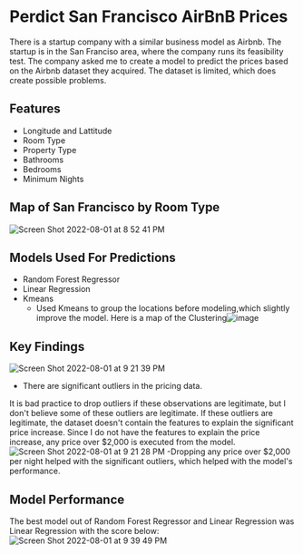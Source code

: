 
# Perdict San Francisco AirBnB Prices

There is a startup company with a similar business model as Airbnb. The startup is in the San Franciso area, where the company runs its feasibility test.
The company asked me to create a model to predict the prices based on the Airbnb dataset they acquired. The dataset is limited, which does create possible problems. 

## Features

- Longitude and Lattitude 
- Room Type 
- Property Type
- Bathrooms
- Bedrooms
- Minimum Nights 

## Map of San Francisco by Room Type

![Screen Shot 2022-08-01 at 8 52 41 PM](https://user-images.githubusercontent.com/104875604/182275678-8e160fd8-203c-4268-8631-8a8f1f1ec4d0.png)

## Models Used For Predictions
- Random Forest Regressor
- Linear Regression
- Kmeans 
    - Used Kmeans to group the locations before modeling,which slightly improve the model. Here is a map of the Clustering![image](https://user-images.githubusercontent.com/104875604/182276896-aba244fa-2cb7-437c-81b9-d75954f2c68e.png)

## Key Findings 
![Screen Shot 2022-08-01 at 9 21 39 PM](https://user-images.githubusercontent.com/104875604/182277876-59e0a7e9-89a1-4937-acd1-134a7ff62145.png)

- There are significant outliers in the pricing data.

It is bad practice to drop outliers if these observations are legitimate, but I don't believe some of these outliers are legitimate. 
If these outliers are legitimate, the dataset doesn't contain the features to explain the significant price increase.
Since I do not have the features to explain the price increase, any price over $2,000 is executed from the model.
![Screen Shot 2022-08-01 at 9 21 28 PM](https://user-images.githubusercontent.com/104875604/182279182-f8ff5d44-ef38-4eec-9c8f-5e0d190eef0d.png)
-Dropping any price over $2,000 per night helped with the significant outliers, which helped with the model's performance. 

## Model Performance
The best model out of Random Forest Regressor and Linear Regression was Linear Regression with the score below: 
![Screen Shot 2022-08-01 at 9 39 49 PM](https://user-images.githubusercontent.com/104875604/182280048-0bc70876-273e-4cbe-af84-9b813b8f5dc8.png)


